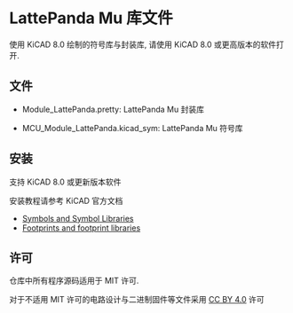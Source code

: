 # LattePanda Mu 库文件

使用 KiCAD 8.0 绘制的符号库与封装库, 请使用 KiCAD 8.0 或更高版本的软件打开.

## 文件

- Module_LattePanda.pretty: LattePanda Mu 封装库

- MCU_Module_LattePanda.kicad_sym: LattePanda Mu 符号库

## 安装

支持 KiCAD 8.0 或更新版本软件

安装教程请参考 KiCAD 官方文档

- [Symbols and Symbol Libraries](https://docs.kicad.org/8.0/en/eeschema/eeschema.html#symbols-and-symbol-libraries)
- [Footprints and footprint libraries](https://docs.kicad.org/8.0/en/pcbnew/pcbnew.html#footprints_and_footprint_libraries)

## 许可

仓库中所有程序源码适用于 MIT 许可.

对于不适用 MIT 许可的电路设计与二进制固件等文件采用 [CC BY 4.0](https://creativecommons.org/licenses/by/4.0/) 许可
